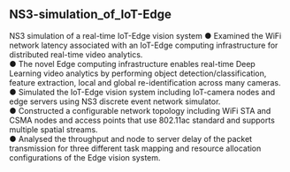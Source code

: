 ## NS3-simulation_of_IoT-Edge
NS3 simulation of a real-time IoT-Edge vision system
● Examined the WiFi network latency associated with an IoT-Edge computing infrastructure for distributed real-time video analytics.\
● The novel Edge computing infrastructure enables real-time Deep Learning video analytics by performing object detection/classification, feature extraction, local and global re-identification across many cameras. \
● Simulated the IoT-Edge vision system including IoT-camera nodes and edge servers using NS3 discrete event network simulator. \
● Constructed a configurable network topology including WiFi STA and CSMA nodes and access points that use 802.11ac standard and supports multiple spatial streams. \
● Analysed the throughput and node to server delay of the packet transmission for three different task mapping and resource allocation configurations of the Edge vision system.
